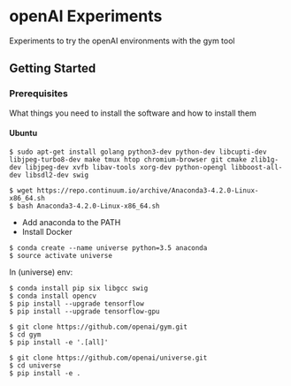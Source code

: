 # openAI Experiments

Experiments to try the openAI environments with the gym tool

## Getting Started

### Prerequisites

What things you need to install the software and how to install them
    
#### Ubuntu

```
$ sudo apt-get install golang python3-dev python-dev libcupti-dev libjpeg-turbo8-dev make tmux htop chromium-browser git cmake zlib1g-dev libjpeg-dev xvfb libav-tools xorg-dev python-opengl libboost-all-dev libsdl2-dev swig
```

```
$ wget https://repo.continuum.io/archive/Anaconda3-4.2.0-Linux-x86_64.sh
$ bash Anaconda3-4.2.0-Linux-x86_64.sh
```
- Add anaconda to the PATH
- Install Docker

```
$ conda create --name universe python=3.5 anaconda
$ source activate universe
```
In (universe) env:

```
$ conda install pip six libgcc swig
$ conda install opencv
$ pip install --upgrade tensorflow
$ pip install --upgrade tensorflow-gpu
```
```
$ git clone https://github.com/openai/gym.git
$ cd gym
$ pip install -e '.[all]'
```
```
$ git clone https://github.com/openai/universe.git
$ cd universe
$ pip install -e .
```
